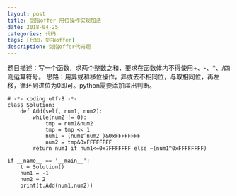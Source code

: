 ```yaml
---
layout: post
title: 剑指offer-用位操作实现加法
date: 2018-04-25
categories: 代码
tags: [代码，剑指offer]
description: 剑指offer代码题
---
```


题目描述：写一个函数，求两个整数之和，要求在函数体内不得使用+、-、\*、/四则运算符号。
思路：用异或和移位操作，异或去不相同位，与取相同位，再左移，循环到进位为0即可。python需要添加溢出判断。

```
# -*- coding:utf-8 -*-
class Solution:
    def Add(self, num1, num2):
        while(num2 != 0):
            tmp = num1&num2
            tmp = tmp << 1
            num1 = (num1^num2 )&0xFFFFFFFF
            num2 = tmp&0xFFFFFFFF
        return num1 if num1<=0x7FFFFFFF else ~(num1^0xFFFFFFFF)

if __name__ == '__main__':
    t = Solution()
    num1 = -1
    num2 = 2
    print(t.Add(num1,num2))
```
